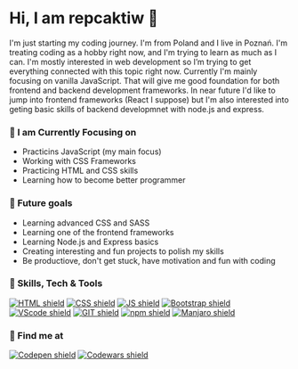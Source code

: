 # Hi, I am repcaktiw 👋 

I'm just starting my coding journey. I'm from Poland and I live in Poznań. I'm treating coding as a hobby right now, and I'm trying to learn as much as I can. I'm mostly interested in web development so I’m trying to get everything connected with this topic right now. Currently I'm mainly focusing on vanilla JavaScript. That will give me good foundation for both frontend and backend development frameworks. In near future I'd like to jump into frontend frameworks (React I suppose) but I'm also interested into geting basic skills of backend developmnet with node.js and express.

### 🔭 I am Currently Focusing on

- Practicins JavaScript (my main focus)
- Working with CSS Frameworks
- Practicing HTML and CSS skills
- Learning how to become better programmer

### 🌱 Future goals

- Learning advanced CSS and SASS
- Learning one of the frontend frameworks
- Learning Node.js and Express basics
- Creating interesting and fun projects to polish my skills
- Be productiove, don't get stuck, have motivation and fun with coding

### 📝 Skills, Tech & Tools

[![HTML shield](https://img.shields.io/badge/-HTML-E34F26?style=for-the-badge&labelColor=black&logo=html5&logoColor=E34F26)](#)
[![CSS shield](https://img.shields.io/badge/-CSS-1572B6?style=for-the-badge&labelColor=black&logo=css3&logoColor=1572B6)](#)
[![JS shield](https://img.shields.io/badge/-JavaScript-F7DF1E?style=for-the-badge&labelColor=black&logo=JavaScript&logoColor=F7DF1E)](#)
[![Bootstrap shield](https://img.shields.io/badge/-Bootstrap-7952B3?style=for-the-badge&labelColor=black&logo=Bootstrap&logoColor=7952B3)](#)
<br />
[![VScode shield](https://img.shields.io/badge/-VScode-007ACC?style=for-the-badge&labelColor=black&logo=VisualStudioCode&logoColor=007ACC)](#)
[![GIT shield](https://img.shields.io/badge/-GIT-F05032?style=for-the-badge&labelColor=black&logo=git&logoColor=F05032)](#)
[![npm shield](https://img.shields.io/badge/-npm-CB3837?style=for-the-badge&labelColor=black&logo=npm&logoColor=CB3837)](#)
[![Manjaro shield](https://img.shields.io/badge/-Manjaro-35BF5C?style=for-the-badge&labelColor=black&logo=Manjaro&logoColor=35BF5C)](#)
<br />

### 💬 Find me at
[![Codepen shield](https://img.shields.io/badge/-CodePen-fff?style=for-the-badge&labelColor=black&logo=CodePen&logoColor=fff)](https://codepen.io/)
[![Codewars shield](https://img.shields.io/badge/-codewars-B1361E?style=for-the-badge&labelColor=black&logo=codewars&logoColor=B1361E)](https://www.codewars.com)
<br />

<!---
repcaktiw/repcaktiw is a ✨ special ✨ repository because its `README.md` (this file) appears on your GitHub profile.
You can click the Preview link to take a look at your changes.
--->
